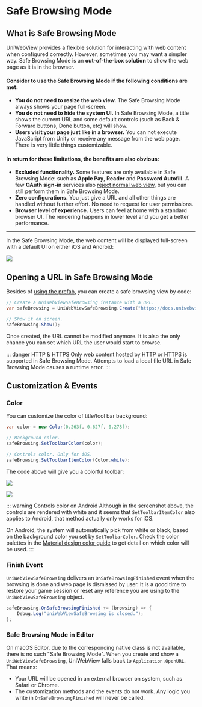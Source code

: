 # Safe Browsing Mode

## What is Safe Browsing Mode

UniWebView provides a flexible solution for interacting with web content when configured correctly. However, sometimes you may want a simpler way. Safe Browsing Mode is an **out-of-the-box solution** to show the web page as it is in the browser.

#### Consider to use the Safe Browsing Mode if the following conditions are met:

- **You do not need to resize the web view.** The Safe Browsing Mode always shows your page full-screen.
- **You do not need to hide the system UI.** In Safe Browsing Mode, a title shows the current URL and some default controls (such as Back & Forward buttons, Done button, etc) will show.
- **Users visit your page just like in a browser.** You can not execute JavaScript from Unity or receive any message from the web page. There is very little things customizable.

#### In return for these limitations, the benefits are also obvious:

- **Excluded functionality.** Some features are only available in Safe Browsing Mode: such as **Apple Pay**, **Reader** and **Password Autofill**. A few **OAuth sign-in** services also [reject normal web view](https://developers.googleblog.com/2016/08/modernizing-oauth-interactions-in-native-apps.html), but you can still perform them in Safe Browsing Mode.
- **Zero configurations.** You just give a URL and all other things are handled without further effort. No need to request for user permissions.
- **Browser level of experience.** Users can feel at home with a standard browser UI. The rendering happens in lower level and you get a better performance.

---

In the Safe Browsing Mode, the web content will be displayed full-screen with a default UI on either iOS and Android:

![](/images/safe-browsing-mode-compare.png)

## Opening a URL in Safe Browsing Mode

Besides of [using the prefab](./using-prefab.md#using-uniwebviewsafebrowsing-prefab), you can create a safe browsing view by code:

```csharp
// Create a UniWebViewSafeBrowsing instance with a URL.
var safeBrowsing = UniWebViewSafeBrowsing.Create("https://docs.uniwebview.com");

// Show it on screen.
safeBrowsing.Show();
```

Once created, the URL cannot be modified anymore. It is also the only chance you can set which URL the user would start to browse.

::: danger HTTP & HTTPS
Only web content hosted by HTTP or HTTPS is supported in Safe Browsing Mode. Attempts to load a local file URL in Safe Browsing Mode causes a runtime error.
:::

## Customization & Events

### Color

You can customize the color of title/tool bar background:

```csharp
var color = new Color(0.263f, 0.627f, 0.278f);

// Background color.
safeBrowsing.SetToolbarColor(color);

// Controls color. Only for iOS.
safeBrowsing.SetToolbarItemColor(Color.white);
```

The code above will give you a colorful toolbar:

![](/images/sb-toolbar-ios.png)

![](/images/sb-toolbar-android.png)

::: warning Controls color on Android
Although in the screenshot above, the controls are rendered with white and it seems that `SetToolbarItemColor` also applies to Android, that method actually only works for iOS.

On Android, the system will automatically pick from white or black, based on the background color you set by `SetToolbarColor`.
Check the color palettes in the [Material design color guide](https://material.io/design/color/the-color-system.html#tools-for-picking-colors) to get detail on which color will be used.
:::

### Finish Event

`UniWebViewSafeBrowsing` delivers an `OnSafeBrowsingFinished` event when the browsing is done and web page is dismissed by user. It is a good time to restore your game session or reset any reference you are using to the `UniWebViewSafeBrowsing` object.

```csharp
safeBrowsing.OnSafeBrowsingFinished += (browsing) => {
    Debug.Log("UniWebViewSafeBrowsing is closed.");
};
```

### Safe Browsing Mode in Editor

On macOS Editor, due to the corresponding native class is not available, there is no such "Safe Browsing Mode". When you create and show a `UniWebViewSafeBrowsing`, UnIWebView falls back to `Application.OpenURL`. That means:

- Your URL will be opened in an external browser on system, such as Safari or Chrome.
- The customization methods and the events do not work. Any logic you write in `OnSafeBrowsingFinished` will never be called.
